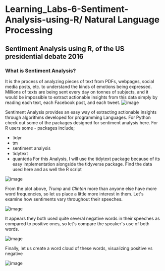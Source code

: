 # Learning_Labs-6-Sentiment-Analysis-using-R/ Natural Language Processing
## Sentiment Analysis using R, of the US presidential debate 2016

### What is Sentiment Analysis?

It is the process of analyzing pieces of text from PDFs, webpages, social media posts, etc. to understand the kinds of emotions being expressed. Millions of texts are being sent every day on tonnes of subjects, and it would be impossible to extract actionable insights from this data simply by reading each text, each Facebook post, and each tweet.
![image](https://github.com/LangatErick/Learning_Labs-5-Sentiment-Analysis-using-R/assets/124883947/1f280284-cbff-473c-ab93-64a8ae0e8b1c)

Sentiment Analysis provides an easy way of extracting actionable insights through algorithms developed for programming Languages. For Python check out some of the packages designed for sentiment analysis here. For R users some - packages include;
- tidyr
- tm
- sentiment analysis
- tidytext
- quanteda
For this Analysis, I will use the tidytext package because of its easy implementation alongside the tidyverse package. Find the data used here and as well the R script

![image](https://github.com/LangatErick/Learning_Labs-5-Sentiment-Analysis-using-R/assets/124883947/242f18f0-b687-4fd9-8fab-d2e8d2473381)

From the plot above, *Trump* and *Clinton* more than anyone else have more word frequencies, so let us place a little more interest in them. Let's examine how sentiments vary throughout their speeches.

![image](https://github.com/LangatErick/Learning_Labs-5-Sentiment-Analysis-using-R/assets/124883947/01eb58c4-8411-406d-b365-67da3884918e)

It appears they both used quite several negative words in their speeches as compared to positive ones, so let's compare the speaker's use of both words.

![image](https://github.com/LangatErick/Learning_Labs-5-Sentiment-Analysis-using-R/assets/124883947/9ce76d67-1d05-400f-a52f-c8bdc4975871)

Finally, let us create a word cloud of these words, visualizing positive vs negative

![image](https://github.com/LangatErick/Learning_Labs-5-Sentiment-Analysis-using-R/assets/124883947/2112c4b5-b842-4f70-8cf4-a8d7aab0909c)
